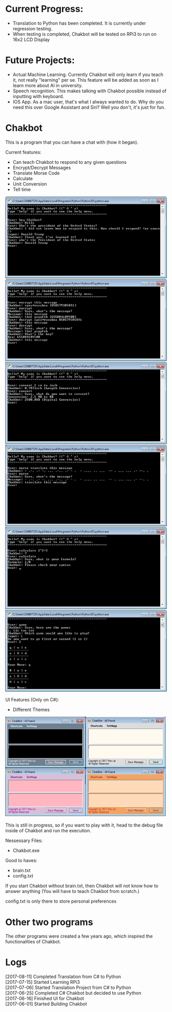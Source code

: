 # Current Progress:
- Translation to Python has been completed. It is currently under regression testing.
- When testing is completed, Chakbot will be tested on RPi3 to run on 16x2 LCD Display

# Future Projects:
- Actual Machine Learning. Currently Chakbot will only learn if you teach it, not really "learning" per se. This feature will be added as soon as I learn more about AI in university.
- Speech recognition. This makes talking with Chakbot possible instead of inputting with keyboard. 
- IOS App. As a mac user, that's what I always wanted to do. Why do you need this over Google Assistant and Siri? Well you don't, it's just for fun.

# Chakbot
This is a program that you can have a chat with (how it began).

Current features:
- Can teach Chakbot to respond to any given questions
- Encrypt/Decrypt Messages
- Translate Morse Code
- Calculate
- Unit Conversion
- Tell time

![teaching](https://github.com/kriskirla/AllProjects/blob/master/img/teach.png)
![encrypt](https://github.com/kriskirla/AllProjects/blob/master/img/encrypt.png)
![convert](https://github.com/kriskirla/AllProjects/blob/master/img/convert.png)
![morse](https://github.com/kriskirla/AllProjects/blob/master/img/morse.png)
![calculate](https://github.com/kriskirla/AllProjects/blob/master/img/calculate.png)
![game](https://github.com/kriskirla/AllProjects/blob/master/img/game.png)

UI Features (Only on C#):
- Different Themes

![Chakbot: Machine learning in C#](https://github.com/kriskirla/AllProjects/blob/master/img/CSchakbot.PNG)

This is still in progress, so if you want to play with it, head to the debug file inside of Chakbot and run the execution.

Nessessary Files:
- Chakbot.exe

Good to haves:
- brain.txt
- config.txt

If you start Chakbot without brain.txt, then Chakbot will not know how to answer anything (You will have to teach Chakbot from scratch.)

config.txt is only there to store personal preferences

# Other two programs
The other programs were created a few years ago, which inspired the functionalities of Chakbot.

# Logs
[2017-08-11] Completed Translation from C# to Python  
[2017-07-15] Started Learning RPi3  
[2017-07-06] Started Translation Project from C# to Python  
[2017-06-25] Completed C# Chakbot but decided to use Python  
[2017-06-16] Finished UI for Chakbot  
[2017-06-01] Started Building Chakbot  
